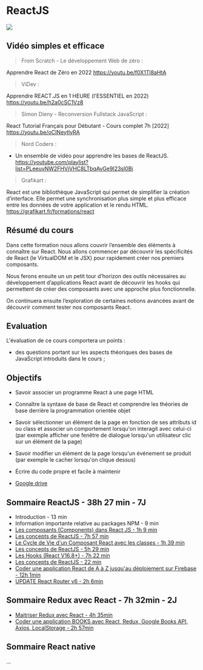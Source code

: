 # ReactJS

![](https://grafikart.fr/uploads/icons/react.svg)

## Vidéo simples et efficace

> From Scratch - Le développement Web de zéro :

Apprendre React de Zéro en 2022
<https://youtu.be/f0X1Tl8aHtA>

> ViDev :

Apprendre REACT.JS en 1 HEURE (l'ESSENTIEL en 2022) <https://youtu.be/h2a0cSC1Vz8>

> Simon Dieny - Reconversion Fullstack JavaScript :

React Tutorial Français pour Débutant - Cours complet 7h [2022] <https://youtu.be/oCINeytlyRA>

> Nord Coders :

- Un ensemble de vidéo pour apprendre les bases de ReactJS. <https://youtube.com/playlist?list=PLeeuvNW2FHVjVHC8LTbqAvGe9I23sl0Bj>

> Grafikart :

React est une bibliothèque JavaScript qui permet de simplifier la création d’interface. Elle permet une synchronisation plus simple et plus efficace entre les données de votre application et le rendu HTML. <https://grafikart.fr/formations/react>

## Résumé du cours

Dans cette formation nous allons couvrir l’ensemble des éléments à connaître sur React. Nous allons commencer par découvrir les spécificités de React (le VirtualDOM et le JSX) pour rapidement créer nos premiers composants.

Nous ferons ensuite un un petit tour d’horizon des outils nécessaires au développement d’applications React avant de découvrir les hooks qui permettent de créer des composants avec une approche plus fonctionnelle.

On continuera ensuite l’exploration de certaines notions avancées avant de découvrir comment tester nos composants React.

## Evaluation

L'évaluation de ce cours comportera un points :

- des questions portant sur les aspects théoriques des bases de JavaScript introduits dans le cours ;

## Objectifs

- Savoir associer un programme React à une page HTML
- Connaître la syntaxe de base de React et comprendre les théories de base derrière la programmation orientée objet
- Savoir sélectionner un élément de la page en fonction de ses attributs id ou class et associer un comportement lorsqu'on interagit avec celui-ci (par exemple afficher une fenêtre de dialogue lorsqu'un utilisateur clic sur un élément de la page)
- Savoir modifier un élément de la page lorsqu'un événement se produit (par exemple le cacher lorsqu'on clique dessus)
- Écrire du code propre et facile à maintenir

- [Google drive](https://drive.google.com/drive/folders/1jSI3oi1FjV1YZHZuIl8e-BYkaI0wmBoM?usp=share_link)

## Sommaire ReactJS - 38h 27 min - 7J

- Introduction - 13 min
- Information importante relative au packages NPM - 9 min
- [Les composants (Components) dans React JS - 1h 9 min](./Lescomposants(Components)dansReactJS.md)
- [Les concepts de ReactJS - 7h 57 min](./LesconceptsdeReactJS.md)
- [Le Cycle de Vie d'un Composant React avec les classes - 1h 39 min](./LeCycledeVied'unComposantReactaveclesclasses.md)
- [Les concepts de ReactJS - 5h 29 min](./LesconceptsdeReactJS2.md)
- [Les Hooks (React V16.8+) - 7h 22 min](./LesHooks(ReactV16.8+).md)
- [Les concepts de ReactJS - 22 min](./LesconceptsdeReactJS3.md)
- [Coder une application React de A à Z jusqu'au déploiement sur Firebase - 12h 1min](./CoderuneapplicationReactdeAàZjusqu'audéploiementsurFirebase.md)
- [UPDATE React Router v6 - 2h 6min](./UPDATEReactRouterv6.md)

## Sommaire Redux avec React - 7h 32min - 2J

- [Maitriser Redux avec React - 4h 35min](./MaitriserReduxavecReact.md)
- [Coder une application BOOKS avec React, Redux, Google Books API, Axios, LocalStorage - 2h 57min](./CoderuneapplicationBOOKSavecReact,Redux,GoogleBooksAPI,Axios,LocalStorage.md)

## Sommaire React native

...